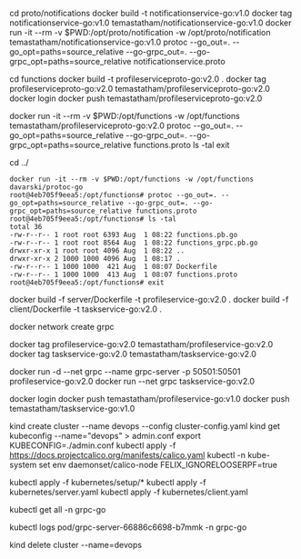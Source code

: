 cd proto/notifications
docker build -t notificationservice-go:v1.0
docker tag notificationservice-go:v1.0 temastatham/notificationservice-go:v1.0
docker run -it --rm -v $PWD:/opt/proto/notification -w /opt/proto/notification temastatham/notificationservice-go:v1.0
protoc --go_out=. --go_opt=paths=source_relative --go-grpc_out=. --go-grpc_opt=paths=source_relative notificationservice.proto


cd functions
docker build -t profileserviceproto-go:v2.0 .
docker tag profileserviceproto-go:v2.0 temastatham/profileserviceproto-go:v2.0
docker login
docker push temastatham/profileserviceproto-go:v2.0

docker run -it --rm -v $PWD:/opt/functions -w /opt/functions temastatham/profileserviceproto-go:v2.0
protoc --go_out=. --go_opt=paths=source_relative --go-grpc_out=. --go-grpc_opt=paths=source_relative functions.proto
ls -tal
exit

cd ../

```
docker run -it --rm -v $PWD:/opt/functions -w /opt/functions davarski/protoc-go
root@4eb705f9eea5:/opt/functions# protoc --go_out=. --go_opt=paths=source_relative --go-grpc_out=. --go-grpc_opt=paths=source_relative functions.proto
root@4eb705f9eea5:/opt/functions# ls -tal
total 36
-rw-r--r-- 1 root root 6393 Aug  1 08:22 functions.pb.go
-rw-r--r-- 1 root root 8564 Aug  1 08:22 functions_grpc.pb.go
drwxr-xr-x 1 root root 4096 Aug  1 08:22 ..
drwxr-xr-x 2 1000 1000 4096 Aug  1 08:17 .
-rw-r--r-- 1 1000 1000  421 Aug  1 08:07 Dockerfile
-rw-r--r-- 1 1000 1000  413 Aug  1 08:07 functions.proto
root@4eb705f9eea5:/opt/functions# exit
```






docker build -f server/Dockerfile -t profileservice-go:v2.0 .
docker build -f client/Dockerfile -t taskservice-go:v2.0 .

docker network create grpc

docker tag profileservice-go:v2.0 temastatham/profileservice-go:v2.0
docker tag taskservice-go:v2.0 temastatham/taskservice-go:v2.0

docker run -d --net grpc --name grpc-server -p 50501:50501 profileservice-go:v2.0
docker run --net grpc taskservice-go:v2.0

docker login
docker push temastatham/profileservice-go:v1.0
docker push temastatham/taskservice-go:v1.0






kind create cluster --name devops --config cluster-config.yaml
kind get kubeconfig --name="devops" > admin.conf
export KUBECONFIG=./admin.conf
kubectl apply -f https://docs.projectcalico.org/manifests/calico.yaml
kubectl -n kube-system set env daemonset/calico-node FELIX_IGNORELOOSERPF=true

kubectl apply -f kubernetes/setup/*
kubectl apply -f kubernetes/server.yaml
kubectl apply -f kubernetes/client.yaml

kubectl get all -n grpc-go

kubectl logs pod/grpc-server-66886c6698-b7mmk  -n grpc-go

kind delete cluster --name=devops
